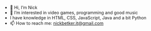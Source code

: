- 👋 Hi, I’m Nick
- 👀 I’m interested in video games, programming and good music
- I have knowledge in HTML, CSS, JavaScript, Java and a bit Python
- 📫 How to reach me: nickbetker.it@gmail.com

<!---
itsTrenzen/itsTrenzen is a ✨ special ✨ repository because its `README.md` (this file) appears on your GitHub profile.
You can click the Preview link to take a look at your changes.
--->
